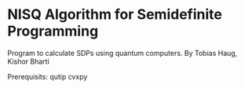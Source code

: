 # NISQ Algorithm for Semidefinite Programming

Program to calculate SDPs using quantum computers.
By Tobias Haug, Kishor Bharti

Prerequisits:
qutip
cvxpy
